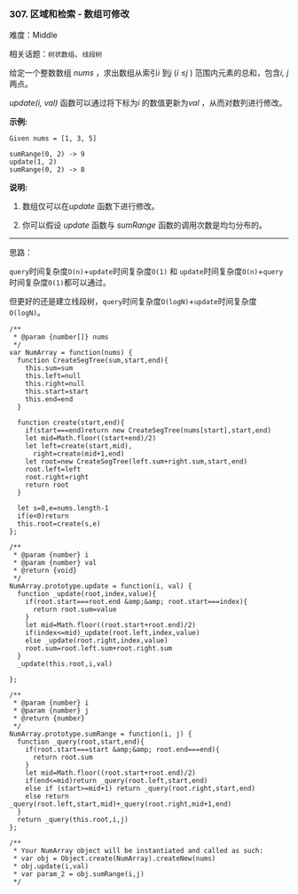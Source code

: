 ### 307. 区域和检索 - 数组可修改

难度：Middle

相关话题：`树状数组`、`线段树`

给定一个整数数组 *nums* ，求出数组从索引*i* 到*j* (*i* &le;*j* ) 范围内元素的总和，包含*i, j* 两点。



*update(i, val)*  函数可以通过将下标为*i* 的数值更新为*val* ，从而对数列进行修改。



**示例:** 





```
Given nums = [1, 3, 5]

sumRange(0, 2) -> 9
update(1, 2)
sumRange(0, 2) -> 8

```


**说明:** 




1. 数组仅可以在*update* 函数下进行修改。

2. 你可以假设 *update*  函数与 *sumRange*  函数的调用次数是均匀分布的。






-----

思路：

`query`时间复杂度`O(n)`+`update`时间复杂度`O(1)` 和 `update`时间复杂度`O(n)`+`query`时间复杂度`O(1)`都可以通过。

但更好的还是建立线段树，`query`时间复杂度`O(logN)`+`update`时间复杂度`O(logN)`。


```
/**
 * @param {number[]} nums
 */
var NumArray = function(nums) {
  function CreateSegTree(sum,start,end){
    this.sum=sum
    this.left=null
    this.right=null
    this.start=start
    this.end=end
  }

  function create(start,end){
    if(start===end)return new CreateSegTree(nums[start],start,end)
    let mid=Math.floor((start+end)/2)
    let left=create(start,mid),
      right=create(mid+1,end)
    let root=new CreateSegTree(left.sum+right.sum,start,end)
    root.left=left
    root.right=right
    return root
  }

  let s=0,e=nums.length-1
  if(e<0)return
  this.root=create(s,e)
};

/** 
 * @param {number} i 
 * @param {number} val
 * @return {void}
 */
NumArray.prototype.update = function(i, val) {
  function _update(root,index,value){
    if(root.start===root.end &amp;&amp; root.start===index){
      return root.sum=value
    }
    let mid=Math.floor((root.start+root.end)/2)
    if(index<=mid)_update(root.left,index,value)
    else _update(root.right,index,value)
    root.sum=root.left.sum+root.right.sum
  }
  _update(this.root,i,val)

};

/** 
 * @param {number} i 
 * @param {number} j
 * @return {number}
 */
NumArray.prototype.sumRange = function(i, j) {
  function _query(root,start,end){
    if(root.start===start &amp;&amp; root.end===end){
      return root.sum
    }
    let mid=Math.floor((root.start+root.end)/2)
    if(end<=mid)return _query(root.left,start,end)
    else if (start>=mid+1) return _query(root.right,start,end)
    else return _query(root.left,start,mid)+_query(root.right,mid+1,end)
  }
  return _query(this.root,i,j)
};

/** 
 * Your NumArray object will be instantiated and called as such:
 * var obj = Object.create(NumArray).createNew(nums)
 * obj.update(i,val)
 * var param_2 = obj.sumRange(i,j)
 */



```

